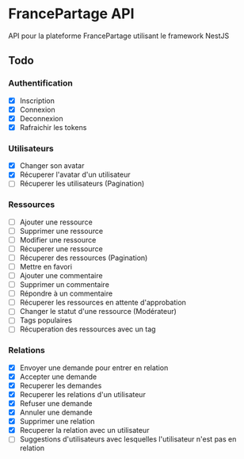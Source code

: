 # FrancePartage API

API pour la plateforme FrancePartage utilisant le framework NestJS

## Todo

### Authentification

- [x] Inscription
- [x] Connexion
- [x] Deconnexion
- [x] Rafraichir les tokens

### Utilisateurs

- [x] Changer son avatar
- [x] Récuperer l'avatar d'un utilisateur
- [ ] Récuperer les utilisateurs (Pagination)

### Ressources

- [ ] Ajouter une ressource
- [ ] Supprimer une ressource
- [ ] Modifier une ressource
- [ ] Récuperer une ressource
- [ ] Récuperer des ressources (Pagination)
- [ ] Mettre en favori
- [ ] Ajouter une commentaire
- [ ] Supprimer un commentaire
- [ ] Répondre à un commentaire
- [ ] Récuperer les ressources en attente d'approbation
- [ ] Changer le statut d'une ressource (Modérateur)
- [ ] Tags populaires
- [ ] Récuperation des ressources avec un tag

### Relations

- [x] Envoyer une demande pour entrer en relation
- [x] Accepter une demande
- [x] Recuperer les demandes
- [x] Recuperer les relations d'un utilisateur
- [x] Refuser une demande
- [x] Annuler une demande
- [x] Supprimer une relation
- [x] Recuperer la relation avec un utilisateur
- [ ] Suggestions d'utilisateurs avec lesquelles l'utilisateur n'est pas en relation